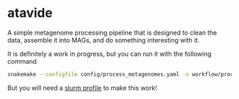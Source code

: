 # atavide

A simple metagenome processing pipeline that is designed to clean the data, assemble it into MAGs, and do something interesting with it.

It is definitely a work in progress, but you can run it with the following command

```bash
snakemake --configfile config/process_metagenomes.yaml -s workflow/process_metagenomes.snakefile --profile slurm
```

But you will need a [slurm profile](https://fame.flinders.edu.au/blog/2021/08/02/snakemake-profiles-updated) to make this work!
